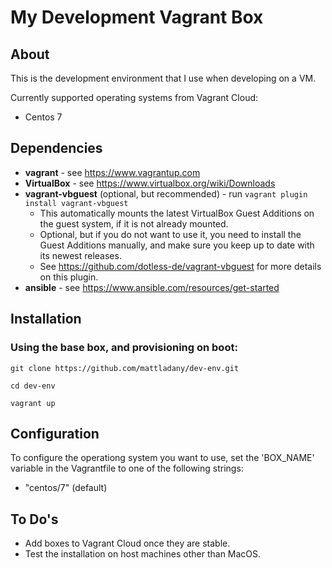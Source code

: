 # My Development Vagrant Box

## About
This is the development environment that I use when developing on a VM.

Currently supported operating systems from Vagrant Cloud:
* Centos 7

## Dependencies
* __vagrant__ - see https://www.vagrantup.com
* __VirtualBox__ - see https://www.virtualbox.org/wiki/Downloads
* __vagrant-vbguest__ (optional, but recommended) - run ```vagrant plugin install vagrant-vbguest```
    * This automatically mounts the latest VirtualBox Guest Additions on the guest system, if it is not already mounted.
    * Optional, but if you do not want to use it, you need to install the Guest Additions manually, and make sure you keep up to date with its newest releases.
    * See https://github.com/dotless-de/vagrant-vbguest for more details on this plugin.
* __ansible__ - see https://www.ansible.com/resources/get-started

## Installation
### Using the base box, and provisioning on boot:
```git clone https://github.com/mattladany/dev-env.git```

```cd dev-env```

```vagrant up```

## Configuration
To configure the operationg system you want to use, set the 'BOX_NAME' variable in the Vagrantfile to one of the following strings:
* "centos/7" (default)

## To Do's
* Add boxes to Vagrant Cloud once they are stable.
* Test the installation on host machines other than MacOS.
